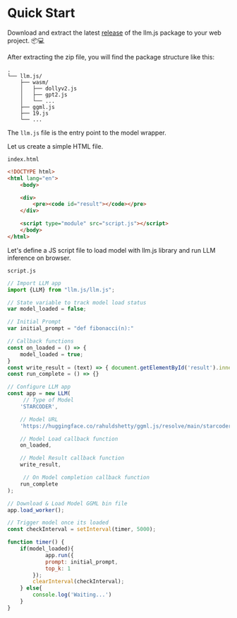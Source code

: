 # Quick Start

Download and extract the latest [release](https://github.com/rahuldshetty/llm.js/releases) of the llm.js package to your web project. 📦💻

After extracting the zip file, you will find the package structure like this:

```
.
└── llm.js/
    ├── wasm/
    │   ├── dollyv2.js
    │   ├── gpt2.js
    │   └── ...
    ├── ggml.js
    ├── 19.js
    └── ...
```

The `llm.js` file is the entry point to the model wrapper.

Let us create a simple HTML file.

`index.html`
```html
<!DOCTYPE html>
<html lang="en">
    <body>

    <div>
        <pre><code id="result"></code></pre>
    </div>

    <script type="module" src="script.js"></script>
    </body>
</html>
```

Let's define a JS script file to load model with llm.js library and run LLM inference on browser.

`script.js`
```js
// Import LLM app
import {LLM} from "llm.js/llm.js";

// State variable to track model load status
var model_loaded = false;

// Initial Prompt
var initial_prompt = "def fibonacci(n):"

// Callback functions
const on_loaded = () => { 
    model_loaded = true; 
}
const write_result = (text) => { document.getElementById('result').innerText += text + "\n" }
const run_complete = () => {}

// Configure LLM app
const app = new LLM(
     // Type of Model
    'STARCODER',    

    // Model URL
    'https://huggingface.co/rahuldshetty/ggml.js/resolve/main/starcoder.bin', 

    // Model Load callback function
    on_loaded,          

    // Model Result callback function
    write_result,       

     // On Model completion callback function
    run_complete       
);

// Download & Load Model GGML bin file
app.load_worker();

// Trigger model once its loaded
const checkInterval = setInterval(timer, 5000);

function timer() {
    if(model_loaded){
            app.run({
            prompt: initial_prompt,
            top_k: 1
        });
        clearInterval(checkInterval);
    } else{
        console.log('Waiting...')
    }
}
```
